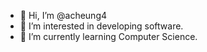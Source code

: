 - 👋 Hi, I’m @acheung4
- 👀 I’m interested in developing software.
- 🌱 I’m currently learning Computer Science.

<!---
acheung4/acheung4 is a ✨ special ✨ repository because its `README.md` (this file) appears on your GitHub profile.
You can click the Preview link to take a look at your changes.
--->
